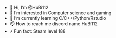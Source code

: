 - 👋 Hi, I’m @HuBi112
- 👀 I’m interested in Computer science and gaming
- 🌱 I’m currently learning C/C++/Python/Rstudio
- 📫 How to reach me discord name HuBi112
- ⚡ Fun fact: Steam level 188

<!---
HuBi112/HuBi112 is a ✨ special ✨ repository because its `README.md` (this file) appears on your GitHub profile.
You can click the Preview link to take a look at your changes.
--->
